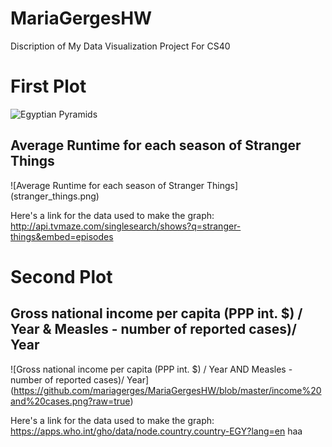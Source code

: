 # MariaGergesHW
Discription of My Data Visualization Project For CS40
# First Plot 

![Egyptian Pyramids](https://d3rr2gvhjw0wwy.cloudfront.net/uploads/mandators/49581/file-manager/egyptian-pyramid,-egyptian-pyramids-facts,-egyptian-pyramid-inside.jpg)

## Average Runtime for each season of Stranger Things
![Average Runtime for each season of Stranger Things] (stranger_things.png)

Here's a link for the data used to make the graph: http://api.tvmaze.com/singlesearch/shows?q=stranger-things&embed=episodes

# Second Plot 
## Gross national income per capita (PPP int. $) / Year & Measles - number of reported cases)/ Year
![Gross national income per capita (PPP int. $) / Year AND Measles - number of reported cases)/ Year] (https://github.com/mariagerges/MariaGergesHW/blob/master/income%20and%20cases.png?raw=true)

Here's a link for the data used to make the graph: https://apps.who.int/gho/data/node.country.country-EGY?lang=en
haa
